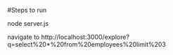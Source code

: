 #Steps to run

node server.js

navigate to http://localhost:3000/explore?q=select%20*%20from%20employees%20limit%203
